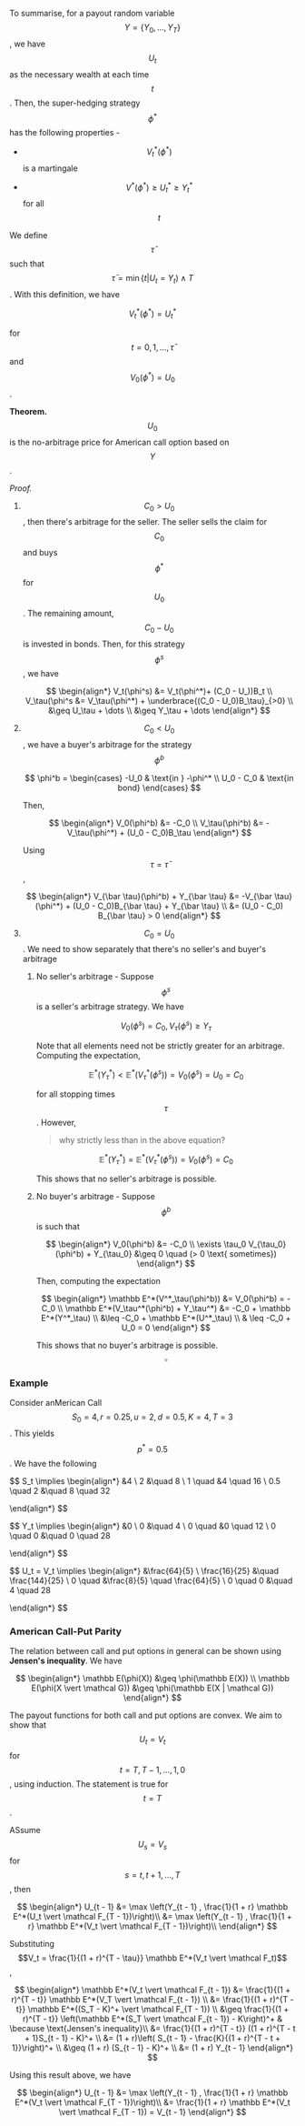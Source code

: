 To summarise, for a payout random variable $$Y = \{Y_0, \dots, Y_T\}$$, we have $$U_t$$ as the necessary wealth at each time $$t$$. Then, the super-hedging strategy $$\phi^*$$ has the following properties -

- $$V^*_t(\phi^*)$$ is a martingale

- $$V^*(\phi^*) \geq U^*_t \geq Y^*_t$$ for all $$t$$

We define $$\bar \tau$$ such that $$\bar \tau = \min\{t \vert U_t = Y_t) \wedge T$$. With this definition, we have

$$
V_t^*(\phi^*) = U_t^*
$$

for $$t = 0, 1, \dots, \bar \tau$$ and $$V_0(\phi^*) = U_0$$. 

**Theorem.** $$U_0$$ is the no-arbitrage price for American call option based on $$Y$$. 

*Proof.*

1. $$C_0 > U_0$$, then there's arbitrage for the seller. The seller sells the claim for $$C_0$$ and buys $$\phi^*$$ for $$U_0$$. The remaining amount, $$C_0 - U_0$$ is invested in bonds. Then, for this strategy $$\phi^s$$, we have
   
   $$
   \begin{align*}
V_t(\phi^s) &= V_t(\phi^*)+ (C_0 - U_))B_t \\
V_\tau(\phi^s &= V_\tau(\phi^*) + \underbrace{(C_0 - U_0)B_\tau}_{>0} \\
&\geq U_\tau + \dots \\
&\geq Y_\tau + \dots
\end{align*}
   $$

2. $$C_0 < U_0$$, we have a buyer's arbitrage for the strategy $$\phi^b$$
   
   $$
   \phi^b = \begin{cases} -U_0 & \text{in } -\phi^* \\ U_0 - C_0 & \text{in bond} \end{cases}
   $$
   
   Then,
   
   $$
   \begin{align*}
V_0(\phi^b) &= -C_0 \\
V_\tau(\phi^b) &= - V_\tau(\phi^*) + (U_0 - C_0)B_\tau 
\end{align*}
   $$
   
   Using $$\tau = \bar \tau$$,
   
   $$
   \begin{align*}
V_{\bar \tau}(\phi^b) + Y_{\bar \tau} &= -V_{\bar \tau}(\phi^*) + (U_0 - C_0)B_{\bar \tau} + Y_{\bar \tau} \\
&= (U_0 - C_0) B_{\bar \tau} > 0
\end{align*}
   $$

3. $$C_0 = U_0$$. We need to show separately that there's no seller's and buyer's arbitrage
   
   1. No seller's arbitrage - Suppose $$\phi^s$$ is a seller's arbitrage strategy. We have
      
      $$
      V_0(\phi^s) = C_0, V_\tau(\phi^s) \geq Y_\tau
      $$
      
      Note that all elements need not be strictly greater for an arbitrage. Computing the expectation,
      
      $$
      \mathbb E^*(Y^*_\tau) < \mathbb E^*(V^*_\tau(\phi^s)) = V_0(\phi^s) = U_0 = C_0
      $$
      
      for all stopping times $$\tau$$. However, 
      
      > why strictly less than in the above equation?
      
      $$
      \mathbb E^*(Y^*_\tau) = \mathbb E^*(V_\tau^*(\phi^s)) = V_0(\phi^s) = C_0
      $$
      
      This shows that no seller's arbitrage is possible.
   
   2. No buyer's arbitrage - Suppose $$\phi^b$$ is such that 
      
      $$
      \begin{align*}
V_0(\phi^b) &= -C_0 \\
\exists \tau_0 V_{\tau_0} (\phi^b) + Y_{\tau_0} &\geq 0 \quad (> 0 \text{ sometimes})
\end{align*}
      $$
      
      Then, computing the expectation
      
      $$
      \begin{align*}
\mathbb E^*(V^*_\tau(\phi^b)) &= V_0(\phi^b) = -C_0 \\
\mathbb E^*(V_\tau^*(\phi^b) + Y_\tau^*) &= -C_0 + \mathbb E^*(Y^*_\tau) \\
&\leq -C_0 + \mathbb E^*(U^*_\tau) \\
& \leq -C_0 + U_0 = 0
\end{align*}
      $$
      
      This shows that no buyer's arbitrage is possible. $$\square$$

### Example

Consider anMerican Call $$S_0 = 4, r = 0.25, u = 2, d = 0.5, K = 4, T = 3$$. This yields $$p^* = 0.5$$. We have the following 

$$
S_t \implies \begin{align*}
&4 \\
2 &\quad 8 \\
1 \quad &4 \quad 16 \\
0.5 \quad 2 &\quad 8 \quad 32

\end{align*}
$$

$$
Y_t \implies \begin{align*}
&0 \\
0 &\quad 4 \\
0 \quad &0 \quad 12 \\
0 \quad 0 &\quad 0 \quad 28

\end{align*}
$$

$$
U_t = V_t \implies \begin{align*}
&\frac{64}{5} \\
\frac{16}{25} &\quad \frac{144}{25} \\
0 \quad &\frac{8}{5} \quad \frac{64}{5} \\
0 \quad 0 &\quad 4 \quad 28

\end{align*}
$$

### American Call-Put Parity

The relation between call and put options in general can be shown using **Jensen's inequality**. We have 

$$
\begin{align*}
\mathbb E(\phi(X)) &\geq \phi(\mathbb E(X)) \\
\mathbb E(\phi(X \vert \mathcal G)) &\geq \phi(\mathbb E(X | \mathcal G)) 
\end{align*}
$$

The payout functions for both call and put options are convex. We aim to show that $$U_t = V_t$$ for $$t = T, T - 1, \dots, 1, 0$$, using induction. The statement is true for $$t = T$$.

ASsume $$U_s = V_s $$ for $$s = t, t + 1, \dots, T$$, then

$$
\begin{align*}
U_{t - 1} &= \max \left(Y_{t - 1} , \frac{1}{1 + r} \mathbb E^*(U_t \vert \mathcal F_{T - 1})\right)\\
&=  \max \left(Y_{t - 1} , \frac{1}{1 + r} \mathbb E^*(V_t \vert \mathcal F_{T - 1})\right)\\
\end{align*}
$$

Substituting $$V_t = \frac{1}{(1 + r)^{T - \tau}} \mathbb E^*(V_t \vert \mathcal F_t)$$, 

$$
\begin{align*}
\mathbb E^*(V_t \vert \mathcal F_{t - 1}) &= \frac{1}{(1 + r)^{T - t}} \mathbb E^*(V_T \vert \mathcal F_{t - 1}) \\
&= \frac{1}{(1 + r)^{T - t}} \mathbb E^*((S_T - K)^+ \vert \mathcal F_{T - 1}) \\
&\geq \frac{1}{(1 + r)^{T - t}} \left(\mathbb E^*(S_T \vert \mathcal F_{t - 1}) - K\right)^+  & \because \text{Jensen's inequality}\\
&= \frac{1}{(1 + r)^{T - t}} ((1 + r)^{T - t + 1}S_{t - 1} - K)^+ \\
&= (1 + r)\left( S_{t - 1} - \frac{K}{(1 + r)^{T - t + 1}}\right)^+ \\
&\geq (1 + r) (S_{t - 1} - K)^+ \\
&= (1 + r) Y_{t - 1}
\end{align*}
$$



Using this result above, we have

$$
\begin{align*}
U_{t - 1} &= \max \left(Y_{t - 1} , \frac{1}{1 + r} \mathbb E^*(V_t \vert \mathcal F_{T - 1})\right)\\
&=  \frac{1}{1 + r} \mathbb E^*(V_t  \vert \mathcal F_{T - 1}) = V_{t - 1}
\end{align*}
$$


